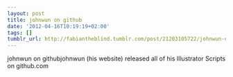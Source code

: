 ```yaml
---
layout: post
title: johnwun on github
date: '2012-04-16T10:19:19+02:00'
tags: []
tumblr_url: http://fabiantheblind.tumblr.com/post/21203105722/johnwun-on-github
---
```

johnwun on githubjohnwun (his website) released all of his Illustrator Scripts on github.com
